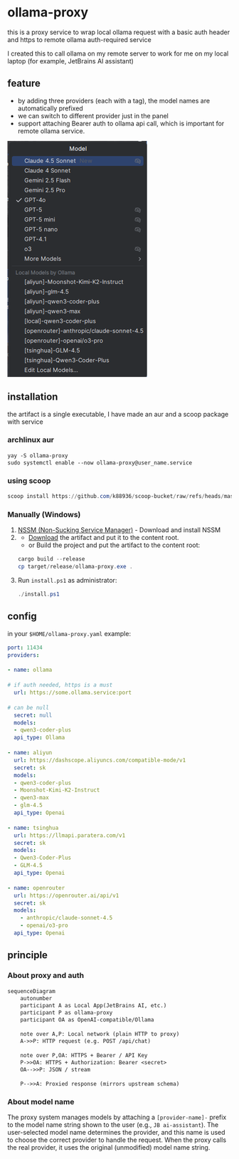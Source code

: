 # ollama-proxy
this is a proxy service to wrap local ollama request with a basic auth header and https to remote ollama auth-required service

I created this to call ollama on my remote server to work for me on my local laptop (for example, JetBrains AI assistant)

## feature
* by adding three providers (each with a tag), the model names are automatically prefixed  
* we can switch to different provider just in the panel
* support attaching Bearer auth to ollama api call, which is important for remote ollama service.

<img src="docs/in-jb-ai.png" alt="effect in jetbrains ai assistant" />



## installation
the artifact is a single executable, I have made an aur and a scoop package with service

### archlinux aur
```shell
yay -S ollama-proxy
sudo systemctl enable --now ollama-proxy@user_name.service
```

### using scoop
```powershell
scoop install https://github.com/k88936/scoop-bucket/raw/refs/heads/master/bucket/ollama-proxy.json
```
### Manually (Windows)
1. [NSSM (Non-Sucking Service Manager)](https://nssm.cc/download) - Download and install NSSM
2. * [Download](https://github.com/k88936/ollama-proxy/releases) the artifact and put it to the content root. 
   * or Build the project and put the artifact to the content root:
   ```powershell
   cargo build --release
   cp target/release/ollama-proxy.exe .
   ```
3. Run `install.ps1` as administrator:
    ```powershell
   ./install.ps1
    ```


## config
in your `$HOME/ollama-proxy.yaml`
example:
```yaml
port: 11434
providers:

- name: ollama
  
# if auth needed, https is a must
  url: https://some.ollama.service:port
  
# can be null 
  secret: null
  models: 
  - qwen3-coder-plus
  api_type: Ollama

- name: aliyun
  url: https://dashscope.aliyuncs.com/compatible-mode/v1
  secret: sk
  models:
  - qwen3-coder-plus
  - Moonshot-Kimi-K2-Instruct
  - qwen3-max
  - glm-4.5
  api_type: Openai

- name: tsinghua
  url: https://llmapi.paratera.com/v1
  secret: sk
  models:
  - Qwen3-Coder-Plus
  - GLM-4.5
  api_type: Openai

- name: openrouter
  url: https://openrouter.ai/api/v1
  secret: sk
  models:
    - anthropic/claude-sonnet-4.5
    - openai/o3-pro
  api_type: Openai
```

## principle
### About proxy and auth
```mermaid
sequenceDiagram
	autonumber
	participant A as Local App(JetBrains AI, etc.)
	participant P as ollama-proxy
	participant OA as OpenAI-compatible/Ollama

	note over A,P: Local network (plain HTTP to proxy)
	A->>P: HTTP request (e.g. POST /api/chat)

    note over P,OA: HTTPS + Bearer / API Key
    P->>OA: HTTPS + Authorization: Bearer <secret>
    OA-->>P: JSON / stream

	P-->>A: Proxied response (mirrors upstream schema)

```
### About model name
The proxy system manages models by attaching a `[provider-name]-` prefix to the model name string shown to the user (e.g., `JB ai-assistant`). The user-selected model name determines the provider, and this name is used to choose the correct provider to handle the request. When the proxy calls the real provider, it uses the original (unmodified) model name string.

